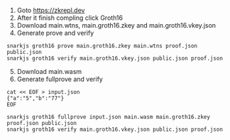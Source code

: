 1. Goto https://zkrepl.dev
2. After it finish compling click Groth16
3. Download main.wtns, main.groth16.zkey and main.groth16.vkey.json
4. Generate prove and verify
```
snarkjs groth16 prove main.groth16.zkey main.wtns proof.json public.json
snarkjs groth16 verify main.groth16.vkey.json public.json proof.json
```

5. Download main.wasm
6. Generate fullprove and verify
```
cat << EOF > input.json
{"a":"5","b":"77"}
EOF

snarkjs groth16 fullprove input.json main.wasm main.groth16.zkey proof.json public.json
snarkjs groth16 verify main.groth16.vkey.json public.json proof.json
```
